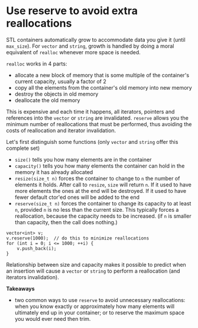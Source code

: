 # Use reserve to avoid extra reallocations

STL containers automatically grow to accommodate data you give it (until `max_size`).
For `vector` and `string`, growth is handled by doing a moral equivalent of `realloc` whenever more space is needed.

`realloc` works in 4 parts:
* allocate a new block of memory that is some multiple of the container's current capacity, usually a factor of 2
* copy all the elements from the container's old memory into new memory
* destroy the objects in old memory
* deallocate the old memory

This is expensive and each time it happens, all iterators, pointers and references into the `vector` or `string` are invalidated.
`reserve` allows you the minimum number of reallocations that must be performed, thus avoiding the costs of reallocation and iterator invalidation.

Let's first distinguish some functions (only `vector` and `string` offer this complete set)
* `size()` tells you how many elements are in the container
* `capacity()` tells you how many elements the container can hold in the memory it has already allocated
* `resize(size_t n)` forces the container to change to `n` the number of elements it holds. After call to `resize`, `size` will return `n`. If it used to have more elements the ones at the end will be destroyed. If it used to have fewer default ctor'ed ones will be added to the end
* `reserve(size_t n)` forces the container to change its capacity to at least `n`, provided `n` is no less than the current size. This typically forces a reallocation, because the capacity needs to be increased. (if `n` is smaller than capacity, then the call does nothing.)

```
vector<int> v;
v.reserve(1000);  // do this to minimize reallocations
for (int i = 0; i <= 1000; ++i) {
    v.push_back(i);
}
```

Relationship between size and capacity makes it possible to predict when an insertion will cause a `vector` or `string` to perform a reallocation (and iterators invalidation).

**Takeaways**
* two common ways to use `reserve` to avoid unnecessary reallocations: when you know exactly or approximately how many elements will ultimately end up in your container; or to reserve the maximum space you would ever need then trim.

